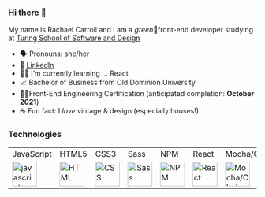 ### Hi there 👋

My name is Rachael Carroll and I am a *green*🌱front-end developer studying at [Turing School of Software and Design](https://turing.edu/)

- 🗣 Pronouns: she/her
- 💬 [LinkedIn](https://www.linkedin.com/in/rachaelcarroll/)
- 🧑‍🏫 I’m currently learning ... React
- 📈 Bachelor of Business from Old Dominion University
- 🧑‍💻Front-End Engineering Certification (anticipated completion: **October 2021**)
- ☕️ Fun fact: I *love* vintage & design (especially houses!)

 ### Technologies
 <table>
    <tr>
        <td>JavaScript</td>
        <td>HTML5</td>
        <td>CSS3</td>
        <td>Sass</td>
<!--         <td>React</td>
        <td>Router</td> --> 
        <td>NPM</td>
        <td>React</td>
<!--         <td>Cypress</td> -->
        <td>Mocha/Chai</td>
<!--         <td>Heroku</td> -->
    </tr>
    <tr>
        <td><img src="https://github.com/tkswann2/tech-logos/blob/master/jslogo.png" alt="javascript" width="50" height="auto" /></td>
        <td><img src="https://github.com/tkswann2/tech-logos/blob/master/html5.png" alt="HTML" width="50" height="auto" /></td>
        <td><img src="https://github.com/tkswann2/tech-logos/blob/master/css3.png" alt="CSS" width="50" height="auto" /></td>
        <td><img src="https://github.com/tkswann2/tech-logos/blob/master/sass.png" alt="Sass" width="50" height="auto" /></td>
<!--         <td><img src="https://github.com/tkswann2/tech-logos/blob/master/react.png" alt="react" width="50" height="auto" /></td> -->
<!--         <td><img src="https://user-images.githubusercontent.com/73092355/119361186-9d808b80-bc68-11eb-97ee-05bde2700716.png" alt="router" width="50" height="auto" /></td> --> 
        <td><img src="https://github.com/tkswann2/tech-logos/blob/master/npm.png" alt="NPM" width="50" height="auto" /></td>
<!--         <td><img src="https://github.com/tkswann2/tech-logos/blob/master/express.png" alt="Express" width="50" height="auto" /></td> -->
        <td><img src="https://user-images.githubusercontent.com/76228573/123848975-4c5a5c00-d8e6-11eb-9565-eab92c0b8819.png" alt="React" width="50" height="auto" /></td>
        <td><img src="https://github.com/tkswann2/tech-logos/blob/master/mocha.png" alt="Mocha/Chai" width="50" height="auto" /></td>
<!--         <td><img src="https://user-images.githubusercontent.com/73092355/119402483-3bd91500-bc9a-11eb-9465-edf38b6a68d3.png" alt="Heroku" width="50" height="auto"/> </td> -->
    </tr>
</table>
